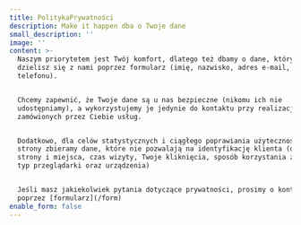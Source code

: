 ```yaml
---
title: PolitykaPrywatności
description: Make it happen dba o Twoje dane
small_description: ''
image: ''
content: >-
  Naszym priorytetem jest Twój komfort, dlatego też dbamy o dane, którymi
  dzielisz się z nami poprzez formularz (imię, nazwisko, adres e-mail, numer
  telefonu). 


  Chcemy zapewnić, że Twoje dane są u nas bezpieczne (nikomu ich nie
  udostępniamy), a wykorzystujemy je jedynie do kontaktu przy realizacji
  zamówionych przez Ciebie usług. 


  Dodatkowo, dla celów statystycznych i ciągłego poprawiania użyteczności naszej
  strony zbieramy dane, które nie pozwalają na identyfikację klienta (odwiedzane
  strony i miejsca, czas wizyty, Twoje kliknięcia, sposób korzystania z usług,
  typ przeglądarki oraz urządzenia)


  Jeśli masz jakiekolwiek pytania dotyczące prywatności, prosimy o kontakt
  poprzez [formularz](/form)
enable_form: false
---
```


